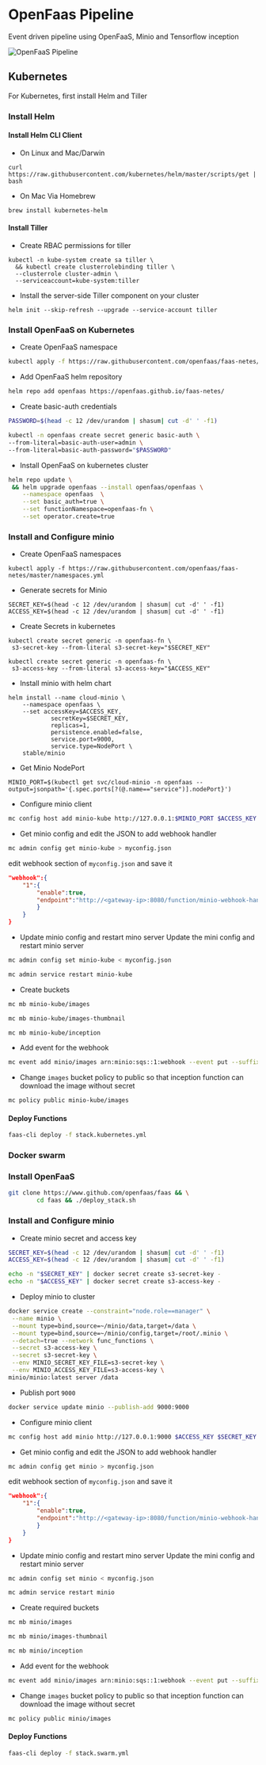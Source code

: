 # OpenFaas Pipeline
Event driven pipeline using OpenFaaS, Minio and Tensorflow inception


![OpenFaaS Pipeline](https://github.com/viveksyngh/openfaas-pipeline/blob/master/media/openfaas-pipeline.jpg?raw=true)


## Kubernetes 
For Kubernetes, first install Helm and Tiller

### Install Helm 

#### Install Helm CLI Client

* On Linux and Mac/Darwin
```
curl https://raw.githubusercontent.com/kubernetes/helm/master/scripts/get | bash
```

* On Mac Via Homebrew 
```
brew install kubernetes-helm 
```

#### Install Tiller

* Create RBAC permissions for tiller
```
kubectl -n kube-system create sa tiller \
  && kubectl create clusterrolebinding tiller \
  --clusterrole cluster-admin \
  --serviceaccount=kube-system:tiller
```

* Install the server-side Tiller component on your cluster
```
helm init --skip-refresh --upgrade --service-account tiller
```

### Install OpenFaaS on Kubernetes

* Create OpenFaaS namespace 
```sh
kubectl apply -f https://raw.githubusercontent.com/openfaas/faas-netes/master/namespaces.yml
```

* Add OpenFaaS helm repository 
```sh
helm repo add openfaas https://openfaas.github.io/faas-netes/
```

* Create basic-auth credentials
```sh
PASSWORD=$(head -c 12 /dev/urandom | shasum| cut -d' ' -f1)
```

```sh
kubectl -n openfaas create secret generic basic-auth \
--from-literal=basic-auth-user=admin \
--from-literal=basic-auth-password="$PASSWORD"
```

* Install OpenFaaS on kubernetes cluster
```sh
helm repo update \
 && helm upgrade openfaas --install openfaas/openfaas \
    --namespace openfaas  \
    --set basic_auth=true \
    --set functionNamespace=openfaas-fn \
    --set operator.create=true

```

### Install and Configure minio

* Create OpenFaaS namespaces
```
kubectl apply -f https://raw.githubusercontent.com/openfaas/faas-netes/master/namespaces.yml
```

* Generate secrets for Minio
```
SECRET_KEY=$(head -c 12 /dev/urandom | shasum| cut -d' ' -f1)
ACCESS_KEY=$(head -c 12 /dev/urandom | shasum| cut -d' ' -f1)
```

* Create Secrets in kubernetes
```
kubectl create secret generic -n openfaas-fn \
 s3-secret-key --from-literal s3-secret-key="$SECRET_KEY"
```

```
kubectl create secret generic -n openfaas-fn \
 s3-access-key --from-literal s3-access-key="$ACCESS_KEY"
```

* Install minio with helm chart
```
helm install --name cloud-minio \
    --namespace openfaas \
    --set accessKey=$ACCESS_KEY,
            secretKey=$SECRET_KEY,
            replicas=1,
            persistence.enabled=false,
            service.port=9000,
            service.type=NodePort \
    stable/minio
```

* Get Minio NodePort

```
MINIO_PORT=$(kubectl get svc/cloud-minio -n openfaas --output=jsonpath='{.spec.ports[?(@.name=="service")].nodePort}')
``` 

* Configure minio client
```sh
mc config host add minio-kube http://127.0.0.1:$MINIO_PORT $ACCESS_KEY $SECRET_KEY
```

* Get minio config and edit the JSON to add webhook handler
```sh
mc admin config get minio-kube > myconfig.json
```
edit webhook section of `myconfig.json` and save it
```json
"webhook":{
    "1":{
        "enable":true,
        "endpoint":"http://<gateway-ip>:8080/function/minio-webhook-hanlder"
        }
    }
}
```

* Update minio config and restart mino server
Update the mini config and restart minio server
```sh
mc admin config set minio-kube < myconfig.json
```

```sh
mc admin service restart minio-kube
```

* Create buckets
```sh
mc mb minio-kube/images
```
```sh
mc mb minio-kube/images-thumbnail
```
```sh
mc mb minio-kube/inception
```

* Add event for the webhook
```sh
mc event add minio/images arn:minio:sqs::1:webhook --event put --suffix .jpg
```

* Change `images` bucket policy to public so that inception function can download the image without secret
```sh
mc policy public minio-kube/images
```

#### Deploy Functions

```sh
faas-cli deploy -f stack.kubernetes.yml
```

### Docker swarm

### Install OpenFaaS
```sh
git clone https://www.github.com/openfaas/faas && \
        cd faas && ./deploy_stack.sh
```

### Install and Configure minio

* Create minio secret and access key
```sh
SECRET_KEY=$(head -c 12 /dev/urandom | shasum| cut -d' ' -f1)
ACCESS_KEY=$(head -c 12 /dev/urandom | shasum| cut -d' ' -f1)

echo -n "$SECRET_KEY" | docker secret create s3-secret-key -
echo -n "$ACCESS_KEY" | docker secret create s3-access-key -
```

* Deploy minio to cluster
```sh
docker service create --constraint="node.role==manager" \
 --name minio \
 --mount type=bind,source=~/minio/data,target=/data \
 --mount type=bind,source=~/minio/config,target=/root/.minio \
 --detach=true --network func_functions \
 --secret s3-access-key \
 --secret s3-secret-key \
 --env MINIO_SECRET_KEY_FILE=s3-secret-key \
 --env MINIO_ACCESS_KEY_FILE=s3-access-key \
minio/minio:latest server /data
```

* Publish port `9000`
```sh
docker service update minio --publish-add 9000:9000
``` 

* Configure minio client
```sh
mc config host add minio http://127.0.0.1:9000 $ACCESS_KEY $SECRET_KEY
```

* Get minio config and edit the JSON to add webhook handler
```sh
mc admin config get minio > myconfig.json
```
edit webhook section of `myconfig.json` and save it
```json
"webhook":{
    "1":{
        "enable":true,
        "endpoint":"http://<gateway-ip>:8080/function/minio-webhook-hanlder"
        }
    }
}
```

* Update minio config and restart mino server
Update the mini config and restart minio server
```sh
mc admin config set minio < myconfig.json
```

```sh
mc admin service restart minio
```

* Create required buckets
```sh
mc mb minio/images
```
```sh
mc mb minio/images-thumbnail
```
```sh
mc mb minio/inception
```

* Add event for the webhook
```sh
mc event add minio/images arn:minio:sqs::1:webhook --event put --suffix .jpg
```

* Change `images` bucket policy to public so that inception function can download the image without secret
```sh
mc policy public minio/images
```

#### Deploy Functions

```sh
faas-cli deploy -f stack.swarm.yml
```